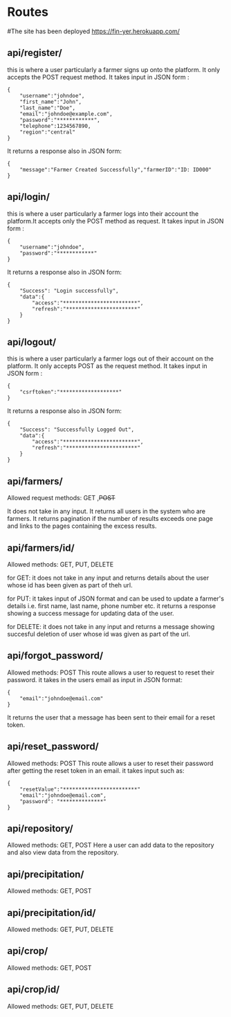 # Routes #

#The site has been deployed https://fin-yer.herokuapp.com/

## api/register/ 
this is where a user particularly a farmer signs up onto the platform. It only accepts the POST request method. It takes input in JSON form :

    {
        "username":"johndoe",
        "first_name":"John",
        "last_name":"Doe",
        "email":"johndoe@example.com",
        "password":"************",
        "telephone":1234567890,
        "region":"central" 
    }
It returns a response also in JSON form:

    {
        "message":"Farmer Created Successfully","farmerID":"ID: ID000"
    }   

## api/login/ 
this is where a user particularly a farmer logs into their account the platform.It accepts only the POST method as request. It takes input in JSON form :

    {
        "username":"johndoe",
        "password":"************"
    }
It returns a response also in JSON form:

    {
        "Success": "Login successfully",
        "data":{
            "access":"************************",
            "refresh":"***********************"
        }
    }   

## api/logout/ 
this is where a user particularly a farmer logs out of their account on the platform. It only accepts POST as the request method. It takes input in JSON form :

    {
        "csrftoken":"*******************"
    }
It returns a response also in JSON form:

    {
        "Success": "Successfully Logged Out",
        "data":{
            "access":"************************",
            "refresh":"***********************"
        }
    }   

## api/farmers/

Allowed request methods: GET ,~~POST~~

It does not take in any input. It returns all users in the system who are farmers. It returns pagination if the number of results exceeds one page and links to the pages containing the excess results.

## api/farmers/id/

Allowed methods: GET, PUT, DELETE

for GET: it does not take in any input and returns details about the user whose id has been given as part of theh url.

for PUT: it takes input of JSON format and can be used to update a farmer's details i.e. first
name, last name, phone number etc.
it returns a response showing a success message for updating data of the user.

for DELETE: it does not take in any input and returns a message showing succesful deletion of user whose id was given as part of the url.

## api/forgot_password/

Allowed methods: POST
This route allows a user to request to reset their password. it takes in the users email as input in JSON format:

    {
        "email":"johndoe@email.com"
    }

It returns the user that a message has been sent to their email for a reset token.

## api/reset_password/

Allowed methods: POST
This route allows a user to reset their password after getting the reset token in an email. it takes input such as:

    {
        "resetValue":"************************"
        "email":"johndoe@email.com",
        "password": "**************"
    }

## api/repository/
Allowed methods: GET, POST
Here a user can add data to the repository and also view data from the repository.
## api/precipitation/

Allowed methods: GET, POST


## api/precipitation/id/

Allowed methods: GET, PUT, DELETE

## api/crop/

Allowed methods: GET, POST



## api/crop/id/

Allowed methods: GET, PUT, DELETE


